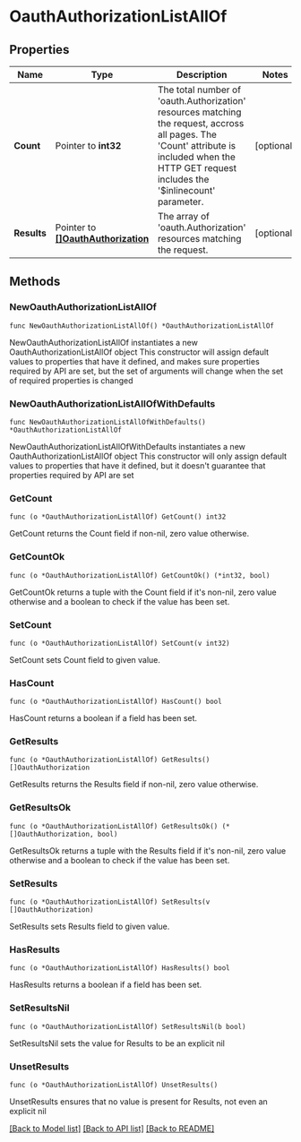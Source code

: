 # OauthAuthorizationListAllOf

## Properties

Name | Type | Description | Notes
------------ | ------------- | ------------- | -------------
**Count** | Pointer to **int32** | The total number of &#39;oauth.Authorization&#39; resources matching the request, accross all pages. The &#39;Count&#39; attribute is included when the HTTP GET request includes the &#39;$inlinecount&#39; parameter. | [optional] 
**Results** | Pointer to [**[]OauthAuthorization**](OauthAuthorization.md) | The array of &#39;oauth.Authorization&#39; resources matching the request. | [optional] 

## Methods

### NewOauthAuthorizationListAllOf

`func NewOauthAuthorizationListAllOf() *OauthAuthorizationListAllOf`

NewOauthAuthorizationListAllOf instantiates a new OauthAuthorizationListAllOf object
This constructor will assign default values to properties that have it defined,
and makes sure properties required by API are set, but the set of arguments
will change when the set of required properties is changed

### NewOauthAuthorizationListAllOfWithDefaults

`func NewOauthAuthorizationListAllOfWithDefaults() *OauthAuthorizationListAllOf`

NewOauthAuthorizationListAllOfWithDefaults instantiates a new OauthAuthorizationListAllOf object
This constructor will only assign default values to properties that have it defined,
but it doesn't guarantee that properties required by API are set

### GetCount

`func (o *OauthAuthorizationListAllOf) GetCount() int32`

GetCount returns the Count field if non-nil, zero value otherwise.

### GetCountOk

`func (o *OauthAuthorizationListAllOf) GetCountOk() (*int32, bool)`

GetCountOk returns a tuple with the Count field if it's non-nil, zero value otherwise
and a boolean to check if the value has been set.

### SetCount

`func (o *OauthAuthorizationListAllOf) SetCount(v int32)`

SetCount sets Count field to given value.

### HasCount

`func (o *OauthAuthorizationListAllOf) HasCount() bool`

HasCount returns a boolean if a field has been set.

### GetResults

`func (o *OauthAuthorizationListAllOf) GetResults() []OauthAuthorization`

GetResults returns the Results field if non-nil, zero value otherwise.

### GetResultsOk

`func (o *OauthAuthorizationListAllOf) GetResultsOk() (*[]OauthAuthorization, bool)`

GetResultsOk returns a tuple with the Results field if it's non-nil, zero value otherwise
and a boolean to check if the value has been set.

### SetResults

`func (o *OauthAuthorizationListAllOf) SetResults(v []OauthAuthorization)`

SetResults sets Results field to given value.

### HasResults

`func (o *OauthAuthorizationListAllOf) HasResults() bool`

HasResults returns a boolean if a field has been set.

### SetResultsNil

`func (o *OauthAuthorizationListAllOf) SetResultsNil(b bool)`

 SetResultsNil sets the value for Results to be an explicit nil

### UnsetResults
`func (o *OauthAuthorizationListAllOf) UnsetResults()`

UnsetResults ensures that no value is present for Results, not even an explicit nil

[[Back to Model list]](../README.md#documentation-for-models) [[Back to API list]](../README.md#documentation-for-api-endpoints) [[Back to README]](../README.md)


